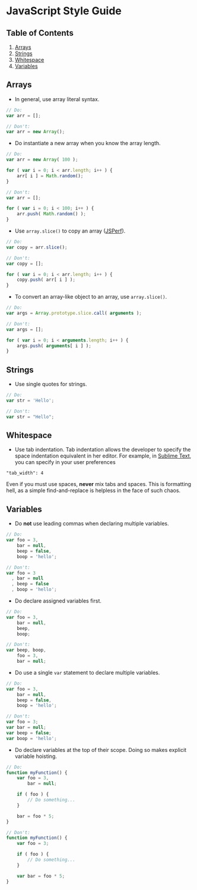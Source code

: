 JavaScript Style Guide
======================

## Table of Contents

1. 	[Arrays](#arrays)
1. 	[Strings](#strings)
1. 	[Whitespace](#whitespace)
1. 	[Variables](#variables)


## Arrays

* In general, use array literal syntax.

``` javascript
// Do:
var arr = [];

// Don't:
var arr = new Array();
```

* Do instantiate a new array when you know the array length.

``` javascript
// Do:
var arr = new Array( 100 );

for ( var i = 0; i < arr.length; i++ ) {
	arr[ i ] = Math.random();
}

// Don't:
var arr = [];

for ( var i = 0; i < 100; i++ ) {
	arr.push( Math.random() );
}
```

* Use `array.slice()` to copy an array ([JSPerf](http://jsperf.com/converting-arguments-to-an-array/7)).

``` javascript
// Do:
var copy = arr.slice();

// Don't:
var copy = [];

for ( var i = 0; i < arr.length; i++ ) {
	copy.push( arr[ i ] );
}
```

* To convert an array-like object to an array, use `array.slice()`.

``` javascript
// Do:
var args = Array.prototype.slice.call( arguments );

// Don't:
var args = [];

for ( var i = 0; i < arguments.length; i++ ) {
	args.push( arguments[ i ] );
}
```


## Strings

* Use single quotes for strings.

``` javascript
// Do:
var str = 'Hello';

// Don't:
var str = "Hello";
```



## Whitespace

* Use tab indentation. Tab indentation allows the developer to specify the space indentation equivalent in her editor. For example, in [Sublime Text](http://www.sublimetext.com/), you can specify in your user preferences

```
"tab_width": 4
```

Even if you must use spaces, __never__ mix tabs and spaces. This is formatting hell, as a simple find-and-replace is helpless in the face of such chaos.




## Variables

* Do __not__ use leading commas when declaring multiple variables.

``` javascript
// Do:
var foo = 3,
	bar = null,
	beep = false,
	boop = 'hello';

// Don't:
var foo = 3
  , bar = null
  , beep = false
  , boop = 'hello';
```

* Do declare assigned variables first.

``` javascript
// Do:
var foo = 3,
	bar = null,
	beep,
	boop;

// Don't:
var beep, boop,
	foo = 3,
	bar = null;
```

* Do use a single `var` statement to declare multiple variables.

``` javascript
// Do:
var foo = 3,
	bar = null,
	beep = false,
	boop = 'hello';

// Don't:
var foo = 3;
var bar = null;
var beep = false;
var boop = 'hello';
```

* Do declare variables at the top of their scope. Doing so makes explicit variable hoisting.

``` javascript
// Do:
function myFunction() {
	var foo = 3,
		bar = null;

	if ( foo ) {
		// Do something...
	}

	bar = foo * 5;
}

// Don't:
function myFunction() {
	var foo = 3;

	if ( foo ) {
		// Do something...
	}

	var bar = foo * 5;
}
```

